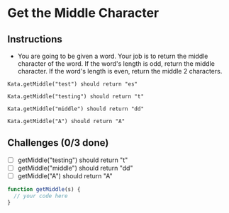 # Get the Middle Character

## Instructions
- You are going to be given a word. Your job is to return the middle character of the word. If the word's length is odd, return the middle character. If the word's length is even, return the middle 2 characters.

```
Kata.getMiddle("test") should return "es"

Kata.getMiddle("testing") should return "t"

Kata.getMiddle("middle") should return "dd"

Kata.getMiddle("A") should return "A"
```

## Challenges (0/3 done)
- [ ] getMiddle("testing") should return "t"
- [ ] getMiddle("middle") should return "dd"
- [ ] getMiddle("A") should return "A"

```js
function getMiddle(s) {
  // your code here
}
```
